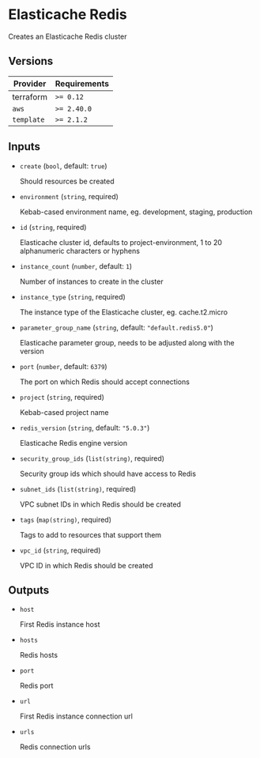 # Elasticache Redis

Creates an Elasticache Redis cluster

<!-- bin/docs -->

## Versions

| Provider | Requirements |
|-|-|
| terraform | `>= 0.12` |
| `aws` | `>= 2.40.0` |
| `template` | `>= 2.1.2` |

## Inputs

* `create` (`bool`, default: `true`)

    Should resources be created

* `environment` (`string`, required)

    Kebab-cased environment name, eg. development, staging, production

* `id` (`string`, required)

    Elasticache cluster id, defaults to project-environment, 1 to 20 alphanumeric characters or hyphens

* `instance_count` (`number`, default: `1`)

    Number of instances to create in the cluster

* `instance_type` (`string`, required)

    The instance type of the Elasticache cluster, eg. cache.t2.micro

* `parameter_group_name` (`string`, default: `"default.redis5.0"`)

    Elasticache parameter group, needs to be adjusted along with the version

* `port` (`number`, default: `6379`)

    The port on which Redis should accept connections

* `project` (`string`, required)

    Kebab-cased project name

* `redis_version` (`string`, default: `"5.0.3"`)

    Elasticache Redis engine version

* `security_group_ids` (`list(string)`, required)

    Security group ids which should have access to Redis

* `subnet_ids` (`list(string)`, required)

    VPC subnet IDs in which Redis should be created

* `tags` (`map(string)`, required)

    Tags to add to resources that support them

* `vpc_id` (`string`, required)

    VPC ID in which Redis should be created



## Outputs

* `host`

    First Redis instance host

* `hosts`

    Redis hosts

* `port`

    Redis port

* `url`

    First Redis instance connection url

* `urls`

    Redis connection urls
